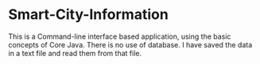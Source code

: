 # Smart-City-Information
This is a Command-line interface based application, using the basic concepts of Core Java. 
There is no use of database. 
I have saved the data in a text file and read them from that file.
